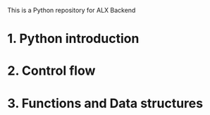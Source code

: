 This is a Python repository for ALX Backend

# 1. Python introduction

# 2. Control flow

# 3. Functions and Data structures

